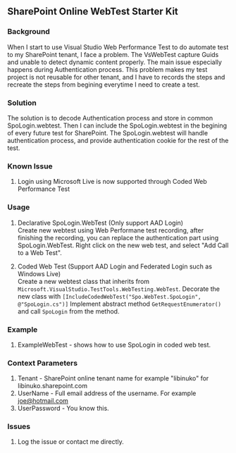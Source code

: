## SharePoint Online WebTest Starter Kit

### Background
When I start to use Visual Studio Web Performance Test to do automate test to my SharePoint tenant,
I face a problem. The VsWebTest capture Guids and unable to detect dynamic content properly. 
The main issue especially happens during Authentication process. 
This problem makes my test project is not reusable for other tenant, and I have to records the
steps and recreate the steps from begining everytime I need to create a test.

### Solution
The solution is to decode Authentication process and store in common SpoLogin.webtest. 
Then I can include the SpoLogin.webtest in the begining of every future test for SharePoint.
The SpoLogin.webtest will handle authentication process, and provide authentication cookie 
for the rest of the test.

### Known Issue
1. Login using Microsoft Live is now supported through Coded Web Performance Test

### Usage
1. Declarative SpoLogin.WebTest (Only support AAD Login) <br />
Create new webtest using Web Performane test recording, after finishing the recording, you can replace the 
authentication part using SpoLogin.WebTest. Right click on the new web test, and select "Add Call to a Web Test".

2. Coded Web Test (Support AAD Login and Federated Login such as Windows Live) <br />
Create a new webtest class that inherits from <code>Microsoft.VisualStudio.TestTools.WebTesting.WebTest</code>. 
Decorate the new class with <code>[IncludeCodedWebTest("Spo.WebTest.SpoLogin", @"SpoLogin.cs")]</code> 
Implement abstract method <code>GetRequestEnumerator()</code> and call <code>SpoLogin</code> from the method.

### Example
1. ExampleWebTest - shows how to use SpoLogin in coded web test.

### Context Parameters
1. Tenant - SharePoint online tenant name for example "libinuko" for libinuko.sharepoint.com 
2. UserName - Full email address of the username. For example joe@hotmail.com 
3. UserPassword - You know this.

### Issues
1. Log the issue or contact me directly.
